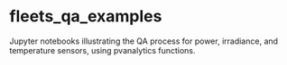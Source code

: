 # fleets_qa_examples
Jupyter notebooks illustrating the QA process for power, irradiance, and temperature sensors, using pvanalytics functions.
